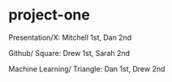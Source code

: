 # project-one

Presentation/X: Mitchell 1st, Dan 2nd

Github/ Square: Drew 1st, Sarah 2nd

Machine Learning/ Triangle: Dan 1st, Drew 2nd

